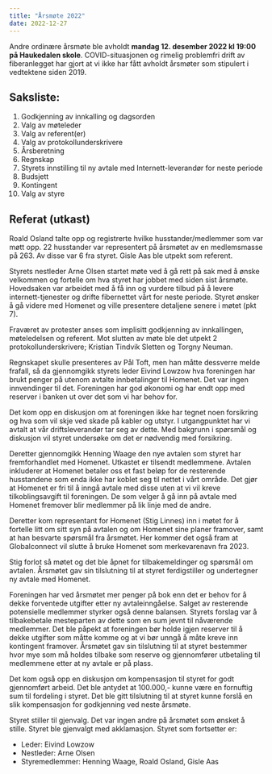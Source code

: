 ```yaml
---
title: "Årsmøte 2022"
date: 2022-12-27
---
```


Andre ordinære årsmøte ble avholdt **mandag 12. desember 2022 kl 19:00 på
Haukedalen skole**.  COVID-situasjonen og rimelig problemfri drift av fiberanlegget
har gjort at vi ikke har fått avholdt årsmøter som stipulert i vedtektene siden
2019.

## Saksliste:

1. Godkjenning av innkalling og dagsorden
2. Valg av møteleder
3. Valg av referent(er)
4. Valg av protokollunderskrivere
5. Årsberetning
6. Regnskap
7. Styrets innstilling til ny avtale med Internett-leverandør for neste periode
8. Budsjett
9. Kontingent
10. Valg av styre

## Referat (utkast)

Roald Osland talte opp og registrerte hvilke husstander/medlemmer som var møtt
opp.  22 husstander var representert på årsmøtet av en medlemsmasse på 263.
Av disse var 6 fra styret.  Gisle Aas ble utpekt som referent.

Styrets nestleder Arne Olsen startet møte ved å gå rett på sak med å ønske velkommen
og fortelle om hva styret har jobbet med siden sist årsmøte.  Hovedsaken var
arbeidet med å få inn og vurdere tilbud på å levere internett-tjenester og drifte
fibernettet vårt for neste periode. Styret ønsker å gå videre med Homenet og ville presentere detaljene senere i møtet (pkt 7).

Fraværet av protester anses som implisitt godkjenning av innkallingen, møteledelsen og referent. Mot slutten av møte ble det utpekt 2 protokollunderskrivere; Kristian Tindvik Sletten og Torgny Neuman.

Regnskapet skulle presenteres av Pål Toft, men han måtte dessverre melde
frafall, så da gjennomgikk styrets leder Eivind Lowzow hva foreningen har brukt
penger på utenom avtalte innbetalinger til Homenet. Det var ingen innvendinger
til det.  Foreningen har god økonomi og har endt opp med reserver i banken ut
over det som vi har behov for.

Det kom opp en diskusjon om at foreningen ikke har tegnet noen forsikring og hva
som vil skje ved skade på kabler og utstyr. I utgangpunktet har vi avtalt at vår
driftsleverandør tar seg av dette.  Med bakgrunn i spørsmål og diskusjon vil
styret undersøke om det er nødvendig med forsikring.

Deretter gjennomgikk Henning Waage den nye avtalen som styret har fremforhandlet med
Homenet. Utkastet er tilsendt medlemmene.
Avtalen inkluderer at Homenet betaler oss et fast beløp for de
resterende husstandene som enda ikke har koblet seg til nettet i vårt område.
Det gjør at Homenet er fri til å inngå avtale med disse uten at vi vil kreve
tilkoblingsavgift til foreningen. De som velger å gå inn på avtale med Homenet
fremover blir medlemmer på lik linje med de andre.

Deretter kom representant for Homenet (Stig Linnes) inn i
møtet for å fortelle litt om sitt syn på avtalen og om Homenet sine planer
framover, samt at han besvarte spørsmål fra årsmøtet. Her kommer det også fram
at Globalconnect vil slutte å bruke Homenet som merkevarenavn fra 2023.

Stig forlot så møtet og det ble åpnet for tilbakemeldinger og spørsmål om
avtalen.  Årsmøtet gav sin tilslutning til at styret ferdigstiller
og undertegner ny avtale med Homenet.

Foreningen har ved årsmøtet mer penger på bok enn det er behov for å dekke
forventede utgifter etter ny avtaleinngåelse. Salget av resterende potensielle
medlemmer styrker også denne balansen.  Styrets forslag var å tilbakebetale
mesteparten av dette som en sum jevnt til nåværende medlemmer.  Det ble påpekt
at foreningen bør holde igjen reserver til å dekke utgifter som måtte komme og
at vi bør unngå å måte kreve inn kontingent framover.
Årsmøtet gav sin tilslutning til at styret bestemmer hvor mye som må holdes
tilbake som reserve og gjennomfører utbetaling til medlemmene etter at
ny avtale er på plass.

Det kom også opp en diskusjon om kompensasjon til styret for godt
gjennomført arbeid. Det ble antydet at 100.000,- kunne være en fornuftig sum til
fordeling i styret. Det ble gitt tilslutning til at styret kunne forslå en slik
kompensasjon for godkjenning ved neste årsmøte.

Styret stiller til gjenvalg. Det var ingen andre på årsmøtet som ønsket å stille.
Styret ble gjenvalgt med akklamasjon. Styret som fortsetter er:

* Leder: Eivind Lowzow
* Nestleder: Arne Olsen
* Styremedlemmer: Henning Waage, Roald Osland, Gisle Aas